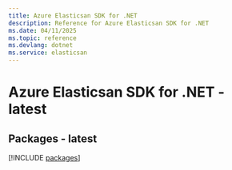```yaml
---
title: Azure Elasticsan SDK for .NET
description: Reference for Azure Elasticsan SDK for .NET
ms.date: 04/11/2025
ms.topic: reference
ms.devlang: dotnet
ms.service: elasticsan
---
```

# Azure Elasticsan SDK for .NET - latest
## Packages - latest
[!INCLUDE [packages](elasticsan-index.md)]